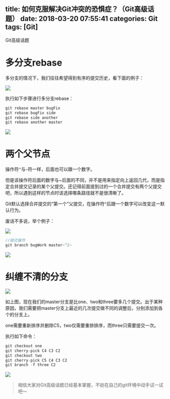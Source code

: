 title: 如何克服解决Git冲突的恐惧症？（Git高级话题）
date: 2018-03-20 07:55:41
categories: Git
tags: [Git]
---
Git高级话题

<!--more-->

# 多分支rebase

多分支的情况下，我们往往希望得到有序的提交历史，看下面的例子：

![](https://user-gold-cdn.xitu.io/2018/3/20/16243be85bfa1d62?w=880&h=419&f=png&s=26832)

执行如下步骤进行多分支rebase：

```java
git rebase master bugFix
git rebase bugFix side
git rebase side another
git rebase another master
```

![](https://user-gold-cdn.xitu.io/2018/3/20/16243c2acbce1666?w=273&h=669&f=png&s=24669)

# 两个父节点

操作符`^`与`~`符一样，后面也可以跟一个数字。

但是该操作符后面的数字与~后面的不同，并不是用来指定向上返回几代，而是指定合并提交记录的某个父提交。还记得前面提到过的一个合并提交有两个父提交吧，所以遇到这样的节点时该选择哪条路径就不是很清晰了。

Git默认选择合并提交的“第一个”父提交，在操作符^后跟一个数字可以改变这一默认行为。

废话不多说，举个例子：

![](https://user-gold-cdn.xitu.io/2018/3/20/16243ca0a2420e26?w=532&h=555&f=png&s=23445)

```java
//链式操作
git branch bugWork master~^2~
```

![](https://user-gold-cdn.xitu.io/2018/3/20/16243cb3f790e8f5?w=673&h=555&f=png&s=27729)

# 纠缠不清的分支

![](https://user-gold-cdn.xitu.io/2018/3/20/16243cf4b1a4eabc?w=264&h=517&f=png&s=18476)

如上图，现在我们的master分支是比one、two和three要多几个提交。出于某种原因，我们需要把master分支上最近的几次提交做不同的调整后，分别添加到各个的分支上。

one需要重新排序并删除C5，two仅需要重排排序，而three只需要提交一次。

执行如下命令：

```java
git checkout one
git cherry-pick C4 C3 C2
git checkout two
git cherry-pick C5 C4 C3 C2
git branch -f three C2
```

![](https://user-gold-cdn.xitu.io/2018/3/20/16243e68de653a4f?w=636&h=517&f=png&s=34988)

>相信大家对Git高级话题已经基本掌握，不妨在自己的git环境中动手试一试吧～